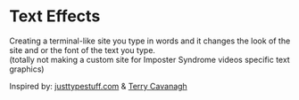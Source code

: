 # Text Effects
Creating a terminal-like site you type in words and it changes the look of the site and or the font of the text you type.       
(totally not making a custom site for Imposter Syndrome videos specific text graphics)       

Inspired by: [justtypestuff.com](https://justtypestuff.com) & [Terry Cavanagh](https://github.com/TerryCavanagh)
